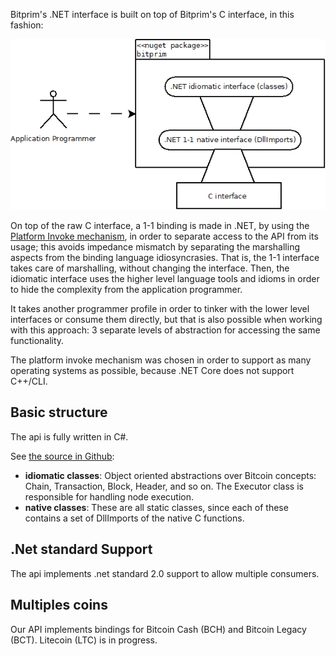 Bitprim's .NET interface is built on top of Bitprim's C interface, in this fashion:

![](assets/dotnet_interface.png)

On top of the raw C interface, a 1-1 binding is made in .NET, by using the [Platform Invoke mechanism](https://msdn.microsoft.com/en-us/library/55d3thsc.aspx?f=255&MSPPError=-2147217396), in order to separate access to the API from its usage; this avoids impedance mismatch by separating the marshalling aspects from the binding language idiosyncrasies. That is, the 1-1 interface takes care of marshalling, without changing the interface. Then, the idiomatic interface uses the higher level language tools and idioms in order to hide the complexity from the application programmer.

It takes another programmer profile in order to tinker with the lower level interfaces or consume them directly, but that is also possible when working with this approach: 3 separate levels of abstraction for accessing the same functionality.

The platform invoke mechanism was chosen in order  to support as many operating systems as possible, because .NET Core does not support C++/CLI.

## Basic structure

The api is fully written in C#.

See [the source in Github](https://github.com/bitprim/bitprim-cs/tree/master):

* **idiomatic classes**: Object oriented abstractions over Bitcoin concepts: Chain, Transaction, Block, Header, and so on. The Executor class is responsible for handling node execution.
* **native classes**: These are all static classes, since each of these contains a set of DllImports of the native C functions.


## .Net standard Support

The api implements .net standard 2.0 support to allow multiple consumers.

## Multiples coins

Our API implements bindings for Bitcoin Cash (BCH) and Bitcoin Legacy (BCT). Litecoin (LTC) is in progress.

